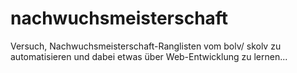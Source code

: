 # nachwuchsmeisterschaft
Versuch, Nachwuchsmeisterschaft-Ranglisten vom bolv/ skolv zu automatisieren und dabei etwas über Web-Entwicklung zu lernen...
